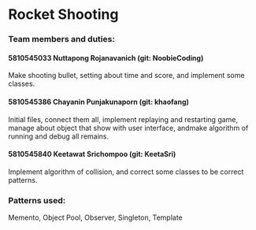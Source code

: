 # Rocket Shooting

### Team members and duties:
#### 5810545033 Nuttapong Rojanavanich  (git: NoobieCoding)
Make shooting bullet, setting about time and score, and implement some classes.
#### 5810545386 Chayanin  Punjakunaporn (git: khaofang)
Initial files, connect them all, implement replaying and restarting game, manage about object that show with user interface, andmake algorithm of running and debug all remains.
#### 5810545840 Keetawat  Srichompoo    (git: KeetaSri)
Implement algorithm of collision, and correct some classes to be correct patterns.

### Patterns used:
Memento, Object Pool, Observer, Singleton, Template
